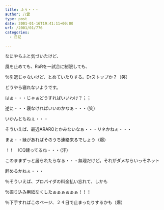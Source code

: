 ```yaml
---
title: ふぅ・・・
author: 八雲
type: post
date: 2001-01-16T19:41:11+00:00
url: /2001/01/776
categories:
  - 日記

---
```

なにやらふと気づいたけど、
  
風を止めても、RoRを一試合に制限しても、
  
％引退じゃないけど、とめていたりする。Drストップか？（笑）
  
どうやら寝れないようです。

はぁ・・・じゃぁどうすればいいわけ？；；
  
逆に・・・寝なければいいのかなぁ・・・（笑）
  
いかんともねぇ・・・
  
そういえば、最近ARAROとかみないなぁ・・・リネかねぇ・・・
  
まぁ・・縁があればそのうち連絡来るでしょう（爆）
  
！！　ICQ建ってるね・・・（汗）
  
このままずっと居られたらなぁ・・・無理だけど。それがダメならいっそネット
  
辞めるかねぇ・・・

％そういえば、プロバイダの料金払い忘れて、しかも
  
％振り込み用紙なくしたぁぁぁぁぁぁ！！！
  
％下手すればこのページ、２４日で止まったりするかも（爆）